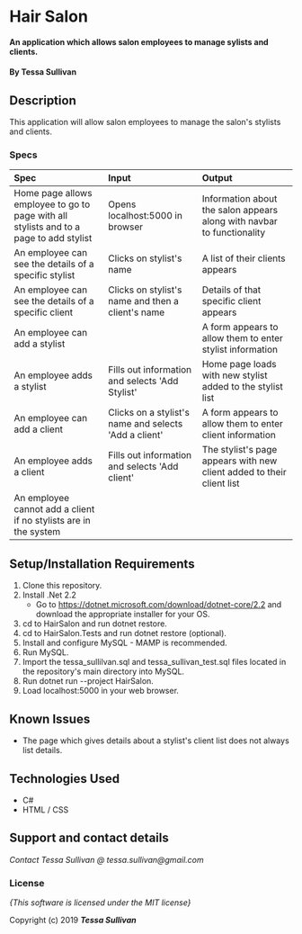 # Hair Salon

#### An application which allows salon employees to manage sylists and clients.

#### By **Tessa Sullivan**

## Description
This application will allow salon employees to manage the salon's stylists and clients.


### Specs
| Spec | Input | Output |
| :-------------     | :------------- | :------------- |
| Home page allows employee to go to page with all stylists and to a page to add stylist | Opens localhost:5000 in browser | Information about the salon appears along with navbar to functionality|
| An employee can see the details of a specific stylist | Clicks on stylist's name | A list of their clients appears |
| An employee can see the details of a specific client | Clicks on stylist's name and then a client's name | Details of that specific client appears |
| An employee can add a stylist | | A form appears to allow them to enter stylist information | 
| An employee adds a stylist | Fills out information and selects 'Add Stylist' | Home page loads with new stylist added to the stylist list |
| An employee can add a client | Clicks on a stylist's name and selects 'Add a client' | A form appears to allow them to enter client information | 
| An employee adds a client | Fills out information and selects 'Add client'| The stylist's page appears with new client added to their client list |
| An employee cannot add a client if no stylists are in the system


## Setup/Installation Requirements


1. Clone this repository.
2. Install .Net 2.2 
    * Go to https://dotnet.microsoft.com/download/dotnet-core/2.2 and download the appropriate installer for your OS.
3. cd to HairSalon and run dotnet restore.
4. cd to HairSalon.Tests and run dotnet restore (optional).
5. Install and configure MySQL - MAMP is recommended.
6. Run MySQL.
7. Import the tessa_sullilvan.sql and tessa_sullivan_test.sql files located in the repository's main directory into MySQL.
8. Run dotnet run --project HairSalon.
9. Load localhost:5000 in your web browser.


## Known Issues
* The page which gives details about a stylist's client list does not always list details.

## Technologies Used

* C#
* HTML / CSS

## Support and contact details

_Contact Tessa Sullivan @ tessa.sullivan@gmail.com_

### License

*{This software is licensed under the MIT license}*

Copyright (c) 2019 **_Tessa Sullivan_**